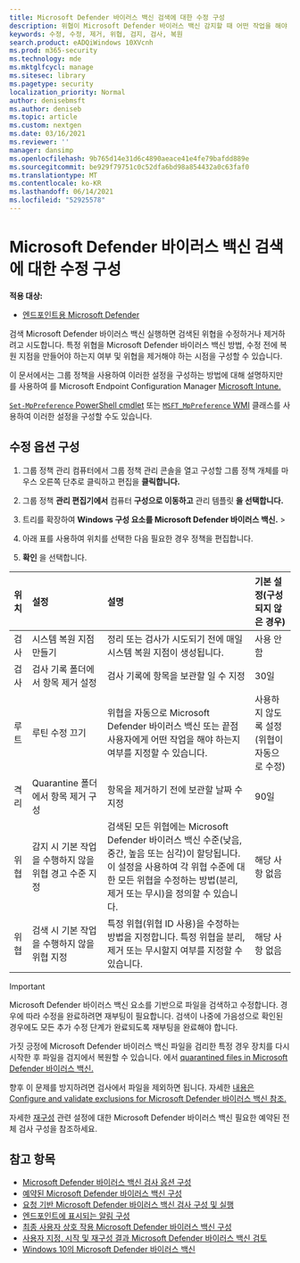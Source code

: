```yaml
---
title: Microsoft Defender 바이러스 백신 검색에 대한 수정 구성
description: 위협이 Microsoft Defender 바이러스 백신 감지할 때 어떤 작업을 해야 하는지와, 검지 폴더에 보관할 파일 보존 기간 구성
keywords: 수정, 수정, 제거, 위협, 검지, 검사, 복원
search.product: eADQiWindows 10XVcnh
ms.prod: m365-security
ms.technology: mde
ms.mktglfcycl: manage
ms.sitesec: library
ms.pagetype: security
localization_priority: Normal
author: denisebmsft
ms.author: deniseb
ms.topic: article
ms.custom: nextgen
ms.date: 03/16/2021
ms.reviewer: ''
manager: dansimp
ms.openlocfilehash: 9b765d14e31d6c4890aeace41e4fe79bafdd889e
ms.sourcegitcommit: be929f79751c0c52dfa6bd98a854432a0c63faf0
ms.translationtype: MT
ms.contentlocale: ko-KR
ms.lasthandoff: 06/14/2021
ms.locfileid: "52925578"
---
```

# <a name="configure-remediation-for-microsoft-defender-antivirus-detections"></a>Microsoft Defender 바이러스 백신 검색에 대한 수정 구성


**적용 대상:**

- [엔드포인트용 Microsoft Defender](/microsoft-365/security/defender-endpoint/)

검색 Microsoft Defender 바이러스 백신 실행하면 검색된 위협을 수정하거나 제거하려고 시도합니다. 특정 위협을 Microsoft Defender 바이러스 백신 방법, 수정 전에 복원 지점을 만들어야 하는지 여부 및 위협을 제거해야 하는 시점을 구성할 수 있습니다.

이 문서에서는 그룹 정책을 사용하여 이러한 설정을 구성하는 방법에 대해 설명하지만 [](/intune/device-restrictions-configure)를 사용하여 를 Microsoft Endpoint Configuration Manager [Microsoft Intune.](/configmgr/protect/deploy-use/endpoint-antimalware-policies#threat-overrides-settings) 

[ `Set-MpPreference` PowerShell cmdlet](/powershell/module/defender/set-mppreference) 또는 [ `MSFT_MpPreference` WMI](/previous-versions/windows/desktop/defender/windows-defender-wmiv2-apis-portal) 클래스를 사용하여 이러한 설정을 구성할 수도 있습니다.

## <a name="configure-remediation-options"></a>수정 옵션 구성

1. 그룹 정책 관리 컴퓨터에서 그룹 [](/previous-versions/windows/it-pro/windows-server-2008-R2-and-2008/cc731212(v=ws.11))정책 관리 콘솔을 열고 구성할 그룹 정책 개체를 마우스 오른쪽 단추로 클릭하고 편집을 **클릭합니다.**

2. 그룹 정책 **관리 편집기에서** 컴퓨터 **구성으로 이동하고** 관리 템플릿 **을 선택합니다.**

3. 트리를 확장하여 **Windows 구성 요소를 Microsoft Defender 바이러스 백신.**  >   

4. 아래 표를 사용하여 위치를 선택한 다음 필요한 경우 정책을 편집합니다. 

5. **확인** 을 선택합니다.

|위치 | 설정 | 설명 | 기본 설정(구성되지 않은 경우) |
|:---|:---|:---|:---|
|검사 | 시스템 복원 지점 만들기 | 정리 또는 검사가 시도되기 전에 매일 시스템 복원 지점이 생성됩니다. | 사용 안 함|
|검사 | 검사 기록 폴더에서 항목 제거 설정 | 검사 기록에 항목을 보관할 일 수 지정 | 30일 |
|루트 | 루틴 수정 끄기 | 위협을 자동으로 Microsoft Defender 바이러스 백신 또는 끝점 사용자에게 어떤 작업을 해야 하는지 여부를 지정할 수 있습니다. | 사용하지 않도록 설정(위협이 자동으로 수정) |
|격리 | Quarantine 폴더에서 항목 제거 구성 | 항목을 제거하기 전에 보관할 날짜 수 지정 | 90일 |
|위협 | 감지 시 기본 작업을 수행하지 않을 위협 경고 수준 지정 | 검색된 모든 위협에는 Microsoft Defender 바이러스 백신 수준(낮음, 중간, 높음 또는 심각)이 할당됩니다. 이 설정을 사용하여 각 위협 수준에 대한 모든 위협을 수정하는 방법(분리, 제거 또는 무시)을 정의할 수 있습니다. | 해당 사항 없음 |
|위협 | 검색 시 기본 작업을 수행하지 않을 위협 지정 | 특정 위협(위협 ID 사용)을 수정하는 방법을 지정합니다. 특정 위협을 분리, 제거 또는 무시할지 여부를 지정할 수 있습니다. | 해당 사항 없음 |

> [!IMPORTANT]
> Microsoft Defender 바이러스 백신 요소를 기반으로 파일을 검색하고 수정합니다. 경우에 따라 수정을 완료하려면 재부팅이 필요합니다. 검색이 나중에 가음성으로 확인된 경우에도 모든 추가 수정 단계가 완료되도록 재부팅을 완료해야 합니다.
>
> 가짓 긍정에 Microsoft Defender 바이러스 백신 파일을 검리한 특정 경우 장치를 다시 시작한 후 파일을 검지에서 복원할 수 있습니다. 에서 [quarantined files in Microsoft Defender 바이러스 백신.](restore-quarantined-files-microsoft-defender-antivirus.md)
> 
> 향후 이 문제를 방지하려면 검사에서 파일을 제외하면 됩니다. 자세한 [내용은 Configure and validate exclusions for Microsoft Defender 바이러스 백신 참조.](configure-exclusions-microsoft-defender-antivirus.md)

자세한 [재구성](scheduled-catch-up-scans-microsoft-defender-antivirus.md#remed) 관련 설정에 대한 Microsoft Defender 바이러스 백신 필요한 예약된 전체 검사 구성을 참조하세요.

## <a name="see-also"></a>참고 항목

- [Microsoft Defender 바이러스 백신 검사 옵션 구성](configure-advanced-scan-types-microsoft-defender-antivirus.md)
- [예약된 Microsoft Defender 바이러스 백신 구성](scheduled-catch-up-scans-microsoft-defender-antivirus.md)
- [요청 기반 Microsoft Defender 바이러스 백신 검사 구성 및 실행](run-scan-microsoft-defender-antivirus.md)
- [엔드포인트에 표시되는 알림 구성](configure-notifications-microsoft-defender-antivirus.md)
- [최종 사용자 상호 작용 Microsoft Defender 바이러스 백신 구성](configure-end-user-interaction-microsoft-defender-antivirus.md)
- [사용자 지정, 시작 및 재구성 결과 Microsoft Defender 바이러스 백신 검토](customize-run-review-remediate-scans-microsoft-defender-antivirus.md)
- [Windows 10의 Microsoft Defender 바이러스 백신](microsoft-defender-antivirus-in-windows-10.md)
